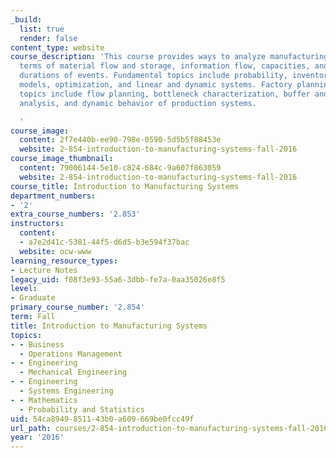 ```yaml
---
_build:
  list: true
  render: false
content_type: website
course_description: 'This course provides ways to analyze manufacturing systems in
  terms of material flow and storage, information flow, capacities, and times and
  durations of events. Fundamental topics include probability, inventory and queuing
  models, optimization, and linear and dynamic systems. Factory planning and scheduling
  topics include flow planning, bottleneck characterization, buffer and batch-size
  analysis, and dynamic behavior of production systems.

  '
course_image:
  content: 2f7e440b-ee90-798e-0590-5d5b5f88453e
  website: 2-854-introduction-to-manufacturing-systems-fall-2016
course_image_thumbnail:
  content: 79006144-5e10-c824-684c-9a607f863059
  website: 2-854-introduction-to-manufacturing-systems-fall-2016
course_title: Introduction to Manufacturing Systems
department_numbers:
- '2'
extra_course_numbers: '2.853'
instructors:
  content:
  - a7e2d41c-5381-44f5-d6d5-b3e594f37bac
  website: ocw-www
learning_resource_types:
- Lecture Notes
legacy_uid: f08f3e93-55a6-3dbb-fe7a-0aa35026e8f5
level:
- Graduate
primary_course_number: '2.854'
term: Fall
title: Introduction to Manufacturing Systems
topics:
- - Business
  - Operations Management
- - Engineering
  - Mechanical Engineering
- - Engineering
  - Systems Engineering
- - Mathematics
  - Probability and Statistics
uid: 54ca8949-8511-43b0-a609-669be0fcc49f
url_path: courses/2-854-introduction-to-manufacturing-systems-fall-2016
year: '2016'
---
```

